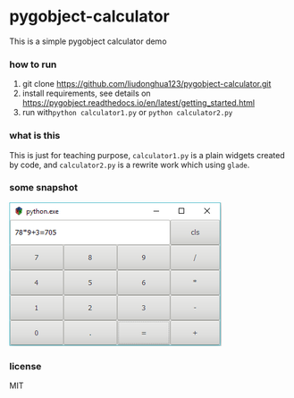 # pygobject-calculator

This is a simple pygobject calculator demo

### how to run

1. git clone https://github.com/liudonghua123/pygobject-calculator.git
2. install requirements, see details on https://pygobject.readthedocs.io/en/latest/getting_started.html
3. run with`python calculator1.py` or `python calculator2.py`

### what is this

This is just for teaching purpose, `calculator1.py` is a plain widgets created by code, and `calculator2.py` is a rewrite work which using `glade`.

### some snapshot

![](resources/snapshot_default.png)

### license

MIT
